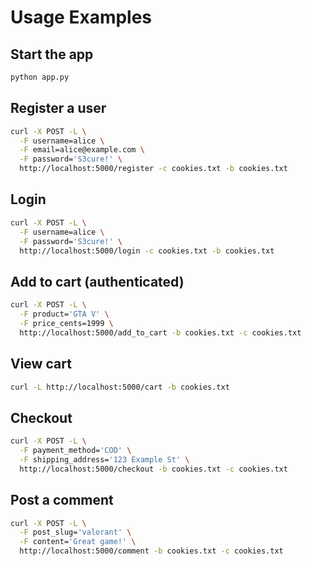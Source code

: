 # Usage Examples

## Start the app
```bash
python app.py
```

## Register a user
```bash
curl -X POST -L \
  -F username=alice \
  -F email=alice@example.com \
  -F password='S3cure!' \
  http://localhost:5000/register -c cookies.txt -b cookies.txt
```

## Login
```bash
curl -X POST -L \
  -F username=alice \
  -F password='S3cure!' \
  http://localhost:5000/login -c cookies.txt -b cookies.txt
```

## Add to cart (authenticated)
```bash
curl -X POST -L \
  -F product='GTA V' \
  -F price_cents=1999 \
  http://localhost:5000/add_to_cart -b cookies.txt -c cookies.txt
```

## View cart
```bash
curl -L http://localhost:5000/cart -b cookies.txt
```

## Checkout
```bash
curl -X POST -L \
  -F payment_method='COD' \
  -F shipping_address='123 Example St' \
  http://localhost:5000/checkout -b cookies.txt -c cookies.txt
```

## Post a comment
```bash
curl -X POST -L \
  -F post_slug='valorant' \
  -F content='Great game!' \
  http://localhost:5000/comment -b cookies.txt -c cookies.txt
```
